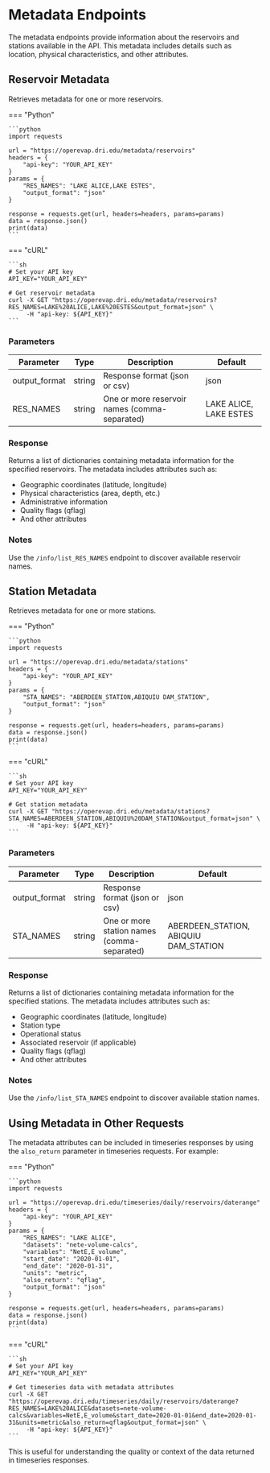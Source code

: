 # Metadata Endpoints

The metadata endpoints provide information about the reservoirs and stations available in the API. This metadata includes details such as location, physical characteristics, and other attributes.

## Reservoir Metadata

Retrieves metadata for one or more reservoirs.

=== "Python"

    ```python
    import requests

    url = "https://operevap.dri.edu/metadata/reservoirs"
    headers = {
        "api-key": "YOUR_API_KEY"
    }
    params = {
        "RES_NAMES": "LAKE ALICE,LAKE ESTES",
        "output_format": "json"
    }

    response = requests.get(url, headers=headers, params=params)
    data = response.json()
    print(data)
    ```

=== "cURL"

    ```sh
    # Set your API key
    API_KEY="YOUR_API_KEY"

    # Get reservoir metadata
    curl -X GET "https://operevap.dri.edu/metadata/reservoirs?RES_NAMES=LAKE%20ALICE,LAKE%20ESTES&output_format=json" \
         -H "api-key: ${API_KEY}"
    ```

### Parameters

| Parameter     | Type   | Description                                   | Default                |
| ------------- | ------ | --------------------------------------------- | ---------------------- |
| output_format | string | Response format (json or csv)                 | json                   |
| RES_NAMES     | string | One or more reservoir names (comma-separated) | LAKE ALICE, LAKE ESTES |

### Response

Returns a list of dictionaries containing metadata information for the specified reservoirs. The metadata includes attributes such as:

- Geographic coordinates (latitude, longitude)
- Physical characteristics (area, depth, etc.)
- Administrative information
- Quality flags (qflag)
- And other attributes

### Notes

Use the `/info/list_RES_NAMES` endpoint to discover available reservoir names.

## Station Metadata

Retrieves metadata for one or more stations.

=== "Python"

    ```python
    import requests

    url = "https://operevap.dri.edu/metadata/stations"
    headers = {
        "api-key": "YOUR_API_KEY"
    }
    params = {
        "STA_NAMES": "ABERDEEN_STATION,ABIQUIU DAM_STATION",
        "output_format": "json"
    }

    response = requests.get(url, headers=headers, params=params)
    data = response.json()
    print(data)
    ```

=== "cURL"

    ```sh
    # Set your API key
    API_KEY="YOUR_API_KEY"

    # Get station metadata
    curl -X GET "https://operevap.dri.edu/metadata/stations?STA_NAMES=ABERDEEN_STATION,ABIQUIU%20DAM_STATION&output_format=json" \
         -H "api-key: ${API_KEY}"
    ```

### Parameters

| Parameter     | Type   | Description                                 | Default                               |
| ------------- | ------ | ------------------------------------------- | ------------------------------------- |
| output_format | string | Response format (json or csv)               | json                                  |
| STA_NAMES     | string | One or more station names (comma-separated) | ABERDEEN_STATION, ABIQUIU DAM_STATION |

### Response

Returns a list of dictionaries containing metadata information for the specified stations. The metadata includes attributes such as:

- Geographic coordinates (latitude, longitude)
- Station type
- Operational status
- Associated reservoir (if applicable)
- Quality flags (qflag)
- And other attributes

### Notes

Use the `/info/list_STA_NAMES` endpoint to discover available station names.

## Using Metadata in Other Requests

The metadata attributes can be included in timeseries responses by using the `also_return` parameter in timeseries requests. For example:

=== "Python"

    ```python
    import requests

    url = "https://operevap.dri.edu/timeseries/daily/reservoirs/daterange"
    headers = {
        "api-key": "YOUR_API_KEY"
    }
    params = {
        "RES_NAMES": "LAKE ALICE",
        "datasets": "nete-volume-calcs",
        "variables": "NetE,E_volume",
        "start_date": "2020-01-01",
        "end_date": "2020-01-31",
        "units": "metric",
        "also_return": "qflag",
        "output_format": "json"
    }

    response = requests.get(url, headers=headers, params=params)
    data = response.json()
    print(data)
    ```

=== "cURL"

    ```sh
    # Set your API key
    API_KEY="YOUR_API_KEY"

    # Get timeseries data with metadata attributes
    curl -X GET "https://operevap.dri.edu/timeseries/daily/reservoirs/daterange?RES_NAMES=LAKE%20ALICE&datasets=nete-volume-calcs&variables=NetE,E_volume&start_date=2020-01-01&end_date=2020-01-31&units=metric&also_return=qflag&output_format=json" \
         -H "api-key: ${API_KEY}"
    ```

This is useful for understanding the quality or context of the data returned in timeseries responses.
